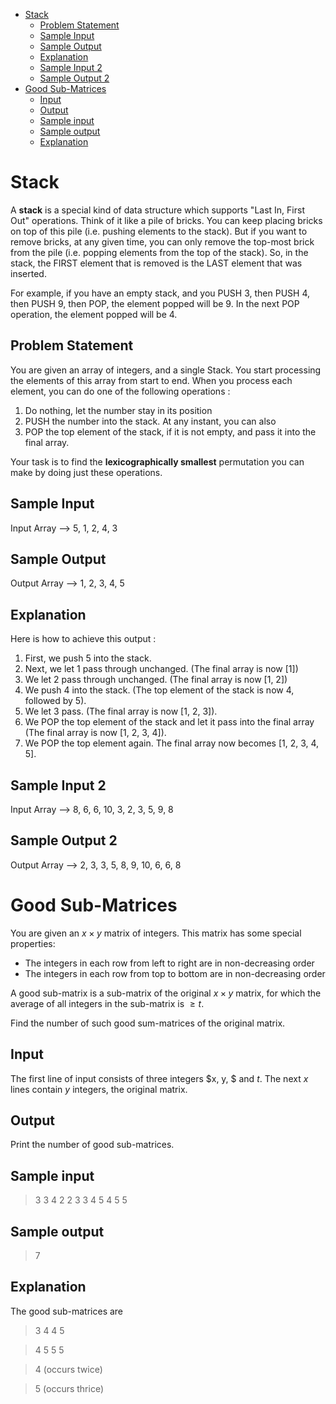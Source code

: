 - [Stack](#stack)
  - [Problem Statement](#problem-statement)
  - [Sample Input](#sample-input)
  - [Sample Output](#sample-output)
  - [Explanation](#explanation)
  - [Sample Input 2](#sample-input-2)
  - [Sample Output 2](#sample-output-2)
- [Good Sub-Matrices](#good-sub-matrices)
  - [Input](#input)
  - [Output](#output)
  - [Sample input](#sample-input-1)
  - [Sample output](#sample-output-1)
  - [Explanation](#explanation-1)

# Stack 

A **stack** is a special kind of data structure which supports "Last In, First Out" operations. Think of it like a pile of bricks. You can keep placing bricks on top of this pile (i.e. pushing elements to the stack). But if you want to remove bricks, at any given time, you can only remove the top-most brick from the pile (i.e. popping elements from the top of the stack). So, in the stack, the FIRST element that is removed is the LAST element that was inserted. 

For example, if you have an empty stack, and you PUSH 3, then PUSH 4, then PUSH 9, then POP, the element popped will be 9. In the next POP operation, the element popped will be 4. 

## Problem Statement

You are given an array of integers, and a single Stack. You start processing the elements of this array from start to end. When you process each element, you can do one of the following operations : 
1. Do nothing, let the number stay in its position
2. PUSH the number into the stack.
At any instant, you can also
3. POP the top element of the stack, if it is not empty, and pass it into the final array.

Your task is to find the **lexicographically smallest** permutation you can make by doing just these operations.

## Sample Input
Input Array --> 5, 1, 2, 4, 3

## Sample Output
Output Array --> 1, 2, 3, 4, 5

## Explanation
Here is how to achieve this output : 
1. First, we push 5 into the stack.
2. Next, we let 1 pass through unchanged. (The final array is now [1])
3. We let 2 pass through unchanged. (The final array is now [1, 2])
4. We push 4 into the stack. (The top element of the stack is now 4, followed by 5).
5. We let 3 pass. (The final array is now [1, 2, 3]).
6. We POP the top element of the stack and let it pass into the final array (The final array is now [1, 2, 3, 4]).
7. We POP the top element again. The final array now becomes [1, 2, 3, 4, 5].

## Sample Input 2
Input Array --> 8, 6, 6, 10, 3, 2, 3, 5, 9, 8

## Sample Output 2
Output Array --> 2, 3, 3, 5, 8, 9, 10, 6, 6, 8 


# Good Sub-Matrices
You are given an $x \times y$ matrix of integers. This matrix has some special properties:
- The integers in each row from left to right are in non-decreasing order
- The integers in each row from top to bottom are in non-decreasing order

A good sub-matrix is a sub-matrix of the original $x\times y$ matrix, for which the average of all integers in the sub-matrix is $\geq t$.

Find the number of such good sum-matrices of the original matrix.

## Input
The first line of input consists of three integers $x, y, $ and $t$.
The next $x$ lines contain $y$ integers, the original matrix.

## Output
Print the number of good sub-matrices.

## Sample input
>3 3 4
2 2 3
3 4 5
4 5 5

## Sample output
>7

## Explanation
The good sub-matrices are 
>3 4
4 5

>4 5
5 5

>4 (occurs twice)

>5 (occurs thrice)